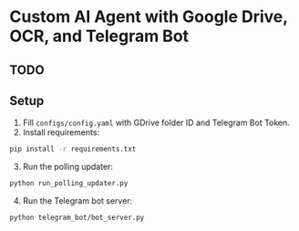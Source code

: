 # Custom AI Agent with Google Drive, OCR, and Telegram Bot

## TODO 
## Setup

1. Fill `configs/config.yaml` with  GDrive folder ID and Telegram Bot Token.
2. Install requirements:
```bash
pip install -r requirements.txt
```
3. Run the polling updater:
```bash
python run_polling_updater.py
```
4. Run the Telegram bot server:
```bash
python telegram_bot/bot_server.py
```